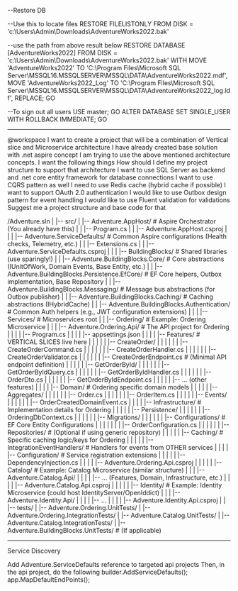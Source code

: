 --Restore DB

--Use this to locate files
RESTORE FILELISTONLY 
FROM DISK = 'c:\Users\Admin\Downloads\AdventureWorks2022.bak' 

--use the path from above result below
RESTORE DATABASE [AdventureWorks2022]
FROM DISK = 'c:\Users\Admin\Downloads\AdventureWorks2022.bak'
WITH 
    MOVE 'AdventureWorks2022' TO 'C:\Program Files\Microsoft SQL Server\MSSQL16.MSSQLSERVER\MSSQL\DATA\AdventureWorks2022.mdf',
    MOVE 'AdventureWorks2022_Log' TO 'C:\Program Files\Microsoft SQL Server\MSSQL16.MSSQLSERVER\MSSQL\DATA\AdventureWorks2022_log.ldf',
    REPLACE;
GO

--To sign out all users
USE master;
GO
ALTER DATABASE <DatabaseName> SET SINGLE_USER WITH ROLLBACK IMMEDIATE;
GO

----------------------------------------------------------------------------------------------------

@workspace 
I want to create a project that will be a combination of Vertical slice and Microservice architecture I have already created base solution with .net aspire concept I am trying to use the above mentioned architecture concepts. I want the following things How should I define my project structure to support that architecture I want to use SQL Server as backend and .net core entity framework for database connections I want to use CQRS pattern as well I need to use Redis cache (hybrid cache if possible) I want to support OAuth 2.0 authentication I would like to use Outbox design pattern for event handling I would like to use Fluent validation for validations Suggest me a project structure and base code for that

/Adventure.sln
|
|-- src/
|   |-- Adventure.AppHost/            # Aspire Orchestrator (You already have this)
|   |   |-- Program.cs
|   |   |-- Adventure.AppHost.csproj
|   |
|   |-- Adventure.ServiceDefaults/    # Common Aspire configurations (Health checks, Telemetry, etc.)
|   |   |-- Extensions.cs
|   |   |-- Adventure.ServiceDefaults.csproj
|   |
|   |-- BuildingBlocks/               # Shared libraries (use sparingly!)
|   |   |-- Adventure.BuildingBlocks.Core/          # Core abstractions (IUnitOfWork, Domain Events, Base Entity, etc.)
|   |   |-- Adventure.BuildingBlocks.Persistence.EfCore/ # EF Core helpers, Outbox implementation, Base Repository
|   |   |-- Adventure.BuildingBlocks.Messaging/       # Message bus abstractions (for Outbox publisher)
|   |   |-- Adventure.BuildingBlocks.Caching/         # Caching abstractions (IHybridCache)
|   |   |-- Adventure.BuildingBlocks.Authentication/  # Common Auth helpers (e.g., JWT configuration extensions)
|   |
|   |-- Services/                     # Microservices root
|   |   |-- Ordering/                 # Example: Ordering Microservice
|   |   |   |-- Adventure.Ordering.Api/ # The API project for Ordering
|   |   |   |   |-- Program.cs
|   |   |   |   |-- appsettings.json
|   |   |   |   |-- Features/         # VERTICAL SLICES live here
|   |   |   |   |   |-- CreateOrder/
|   |   |   |   |   |   |-- CreateOrderCommand.cs
|   |   |   |   |   |   |-- CreateOrderHandler.cs
|   |   |   |   |   |   |-- CreateOrderValidator.cs
|   |   |   |   |   |   |-- CreateOrderEndpoint.cs  # (Minimal API endpoint definition)
|   |   |   |   |   |-- GetOrderById/
|   |   |   |   |   |   |-- GetOrderByIdQuery.cs
|   |   |   |   |   |   |-- GetOrderByIdHandler.cs
|   |   |   |   |   |   |-- OrderDto.cs
|   |   |   |   |   |   |-- GetOrderByIdEndpoint.cs
|   |   |   |   |   |-- ... (other features)
|   |   |   |   |-- Domain/           # Ordering specific domain models
|   |   |   |   |   |-- Aggregates/
|   |   |   |   |   |   |-- Order.cs
|   |   |   |   |   |   |-- OrderItem.cs
|   |   |   |   |   |-- Events/
|   |   |   |   |   |   |-- OrderCreatedDomainEvent.cs
|   |   |   |   |-- Infrastructure/   # Implementation details for Ordering
|   |   |   |   |   |-- Persistence/
|   |   |   |   |   |   |-- OrderingDbContext.cs
|   |   |   |   |   |   |-- Migrations/
|   |   |   |   |   |   |-- Configurations/ # EF Core Entity Configurations
|   |   |   |   |   |   |   |-- OrderConfiguration.cs
|   |   |   |   |   |   |-- Repositories/   # (Optional if using generic repository)
|   |   |   |   |   |-- Caching/        # Specific caching logic/keys for Ordering
|   |   |   |   |   |-- IntegrationEventHandlers/ # Handlers for events from OTHER services
|   |   |   |   |-- Configuration/    # Service registration extensions
|   |   |   |   |   |-- DependencyInjection.cs
|   |   |   |   |-- Adventure.Ordering.Api.csproj
|   |   |
|   |   |-- Catalog/                  # Example: Catalog Microservice (similar structure)
|   |   |   |-- Adventure.Catalog.Api/
|   |   |   |   |-- ... (Features, Domain, Infrastructure, etc.)
|   |   |   |   |-- Adventure.Catalog.Api.csproj
|   |   |
|   |   |-- Identity/                 # Example: Identity Microservice (could host IdentityServer/OpenIddict)
|   |   |   |-- Adventure.Identity.Api/
|   |   |   |   |-- ...
|   |   |   |   |-- Adventure.Identity.Api.csproj
|   |
|-- tests/
|   |-- Adventure.Ordering.UnitTests/
|   |-- Adventure.Ordering.IntegrationTests/
|   |-- Adventure.Catalog.UnitTests/
|   |-- Adventure.Catalog.IntegrationTests/
|   |-- Adventure.BuildingBlocks.UnitTests/ # (If applicable)

----------------------------------------------------------------------------------------------------
Service Discovery

Add Adventure.ServiceDefaults reference to targeted api projects
Then, in the api project, do the following
builder.AddServiceDefaults();
app.MapDefaultEndPoints();